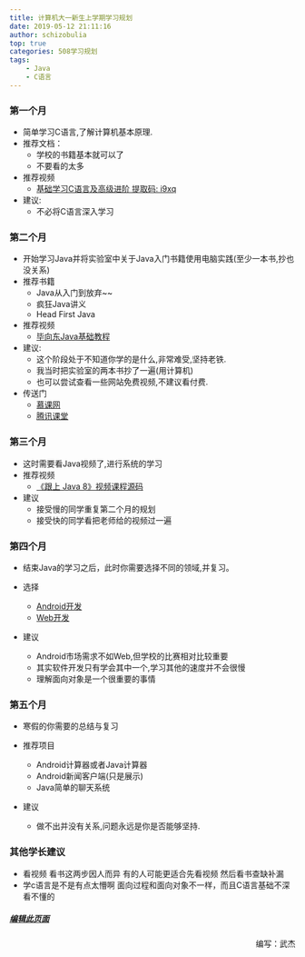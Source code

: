 ```yaml
---
title: 计算机大一新生上学期学习规划
date: 2019-05-12 21:11:16
author: schizobulia
top: true
categories: 508学习规划
tags: 
    - Java
    - C语言
---
```


### 第一个月
- 简单学习C语言,了解计算机基本原理.
- 推荐文档：
    - 学校的书籍基本就可以了
    - 不要看的太多
- 推荐视频
    - [基础学习C语言及高级进阶 提取码: i9xq](https://pan.baidu.com/share/init?surl=pJahIA0jH4rIb3A6tN2VMQ)
- 建议: 
    - 不必将C语言深入学习

### 第二个月
- 开始学习Java并将实验室中关于Java入门书籍使用电脑实践(至少一本书,抄也没关系)
- 推荐书籍
    - Java从入门到放弃~~
    - 疯狂Java讲义
    - Head First Java
- 推荐视频
    - [毕向东Java基础教程](http://yun.itheima.com/course/7.html)
- 建议: 
    - 这个阶段处于不知道你学的是什么,非常难受,坚持老铁.
    - 我当时把实验室的两本书抄了一遍(用计算机)
    - 也可以尝试查看一些网站免费视频,不建议看付费.
- 传送门
    - [慕课网](https://www.imooc.com/)
    - [腾讯课堂](https://ke.qq.com/)

### 第三个月
- 这时需要看Java视频了,进行系统的学习
- 推荐视频
    - [《跟上 Java 8》视频课程源码](https://github.com/biezhi/learn-java8)
- 建议
    - 接受慢的同学重复第二个月的规划
    - 接受快的同学看把老师给的视频过一遍

### 第四个月
- 结束Java的学习之后，此时你需要选择不同的领域,并复习。
- 选择
    - [Android开发](https://baike.baidu.com/item/Android/60243)
    - [Web开发](https://baike.baidu.com/item/web/150564)

- 建议
    - Android市场需求不如Web,但学校的比赛相对比较重要
    - 其实软件开发只有学会其中一个,学习其他的速度并不会很慢
    - 理解面向对象是一个很重要的事情

### 第五个月
- 寒假的你需要的总结与复习
- 推荐项目
    - Android计算器或者Java计算器
    - Android新闻客户端(只是展示)
    - Java简单的聊天系统

- 建议
    - 做不出并没有关系,问题永远是你是否能够坚持.

### 其他学长建议
- 看视频 看书这两步因人而异 有的人可能更适合先看视频 然后看书查缺补漏
- 学c语言是不是有点太懵啊 面向过程和面向对象不一样，而且C语言基础不深看不懂的

##### [编辑此页面](https://github.com/508laboratory/WebsiteCode/tree/master/source/_posts/508学习规划/大一上学期.md)

<p align="right">编写：武杰</p>